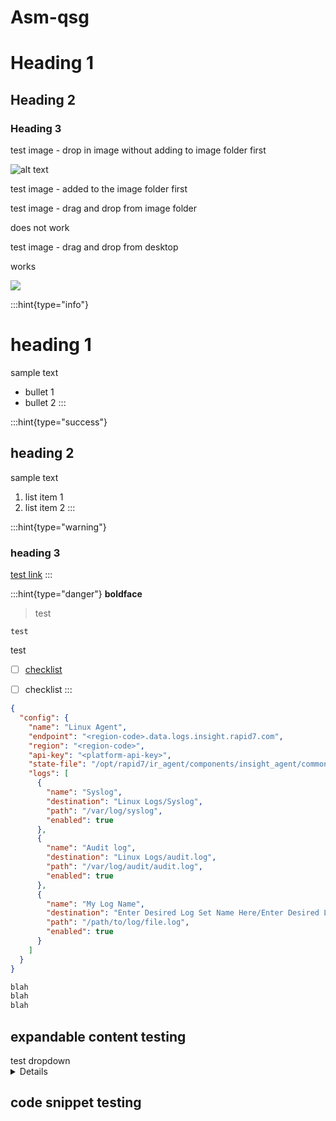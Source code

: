 # Asm-qsg

# Heading 1&#x20;

## Heading 2

### Heading 3

test image - drop in image without adding to image folder first

![alt text](https://archbee-image-uploads.s3.amazonaws.com/x-S9gkIA8olpyprsqa11G/zefK73m1PuS402NvudsaH_screenshot-2024-06-17-at-85541-am.png "caption")

test image - added to the image folder first

[]()



test image - drag and drop from image folder

does not work



test image - drag and drop from desktop

works

![](https://archbee-image-uploads.s3.amazonaws.com/x-S9gkIA8olpyprsqa11G/eEgcpkv50AhqLtGpO_z_k_screenshot-2024-06-18-at-14434-pm.png)



:::hint{type="info"}
# heading 1

sample text

- bullet 1
- bullet 2
:::

:::hint{type="success"}
## heading 2

sample text

1. list item 1
2. list item 2
:::

:::hint{type="warning"}
### heading 3

[test link](https://miro.com/app/board/uXjVK8A_FFI=/)
:::

:::hint{type="danger"}
**boldface**

> test

`test`

test

- [ ] [checklist](https://miro.com/app/board/uXjVK8A_FFI=/)
- [ ] checklist
:::



```json
{
  "config": {
    "name": "Linux Agent",
    "endpoint": "<region-code>.data.logs.insight.rapid7.com",
    "region": "<region-code>",
    "api-key": "<platform-api-key>",
    "state-file": "/opt/rapid7/ir_agent/components/insight_agent/common/config/logs.state",
    "logs": [
      {
        "name": "Syslog",
        "destination": "Linux Logs/Syslog",
        "path": "/var/log/syslog",
        "enabled": true
      },
      {
        "name": "Audit log",
        "destination": "Linux Logs/audit.log",
        "path": "/var/log/audit/audit.log",
        "enabled": true
      },
      {
        "name": "My Log Name",
        "destination": "Enter Desired Log Set Name Here/Enter Desired Log Name Here",
        "path": "/path/to/log/file.log",
        "enabled": true
      }
    ]
  }
}
```

```powershell
blah
blah
blah
```



## expandable content testing

<summary>test dropdown</summary>
<details>this is the expandable body text</details>

## code snippet testing











